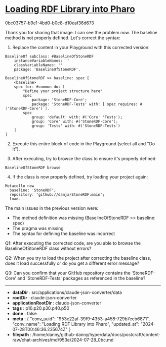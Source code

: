 # [Loading RDF Library into Pharo](https://claude.ai/chat/953e22af-39f9-4353-a458-729b7ecb6871)

0bc03757-b9e1-4bd0-b0c8-d10eaf36d673

 Thank you for sharing that image. I can see the problem now. The baseline method is not properly defined. Let's correct the syntax:

1. Replace the content in your Playground with this corrected version:

```smalltalk
BaselineOf subclass: #BaselineOfStoneRDF
	instanceVariableNames: ''
	classVariableNames: ''
	package: 'BaselineOfStoneRDF'.

BaselineOfStoneRDF >> baseline: spec [
	<baseline>
	spec for: #common do: [
		"Define your project structure here"
		spec 
			package: 'StoneRDF-Core';
			package: 'StoneRDF-Tests' with: [ spec requires: #('StoneRDF-Core') ].
		spec 
			group: 'default' with: #('Core' 'Tests');
			group: 'Core' with: #('StoneRDF-Core');
			group: 'Tests' with: #('StoneRDF-Tests')
	]
]
```

2. Execute this entire block of code in the Playground (select all and "Do it").

3. After executing, try to browse the class to ensure it's properly defined:

```smalltalk
BaselineOfStoneRDF browse
```

4. If the class is now properly defined, try loading your project again:

```smalltalk
Metacello new
  baseline: 'StoneRDF';
  repository: 'github://danja/StoneRDF:main';
  load.
```

The main issues in the previous version were:
- The method definition was missing (BaselineOfStoneRDF >> baseline: spec)
- The <baseline> pragma was missing
- The syntax for defining the baseline was incorrect

Q1: After executing the corrected code, are you able to browse the BaselineOfStoneRDF class without errors?

Q2: When you try to load the project after correcting the baseline class, does it load successfully or do you get a different error message?

Q3: Can you confirm that your GitHub repository contains the 'StoneRDF-Core' and 'StoneRDF-Tests' packages as referenced in the baseline?

---

* **dataDir** : src/applications/claude-json-converter/data
* **rootDir** : claude-json-converter
* **applicationRootDir** : claude-json-converter
* **tags** : p10.p20.p30.p40.p50
* **done** : false
* **meta** : {
  "conv_uuid": "953e22af-39f9-4353-a458-729b7ecb6871",
  "conv_name": "Loading RDF Library into Pharo",
  "updated_at": "2024-07-28T00:46:36.235674Z"
}
* **filepath** : /home/danny/github-danny/hyperdata/docs/postcraft/content-raw/chat-archives/md/953e/2024-07-28_0bc.md